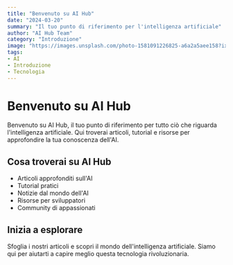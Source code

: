 ```yaml
---
title: "Benvenuto su AI Hub"
date: "2024-03-20"
summary: "Il tuo punto di riferimento per l'intelligenza artificiale"
author: "AI Hub Team"
category: "Introduzione"
image: "https://images.unsplash.com/photo-1581091226825-a6a2a5aee158?ixlib=rb-4.0.3&auto=format&fit=crop&w=800&h=500&q=80"
tags:
- AI
- Introduzione
- Tecnologia
---
```


# Benvenuto su AI Hub

Benvenuto su AI Hub, il tuo punto di riferimento per tutto ciò che riguarda l'intelligenza artificiale. Qui troverai articoli, tutorial e risorse per approfondire la tua conoscenza dell'AI.

## Cosa troverai su AI Hub

- Articoli approfonditi sull'AI
- Tutorial pratici
- Notizie dal mondo dell'AI
- Risorse per sviluppatori
- Community di appassionati

## Inizia a esplorare

Sfoglia i nostri articoli e scopri il mondo dell'intelligenza artificiale. Siamo qui per aiutarti a capire meglio questa tecnologia rivoluzionaria. 